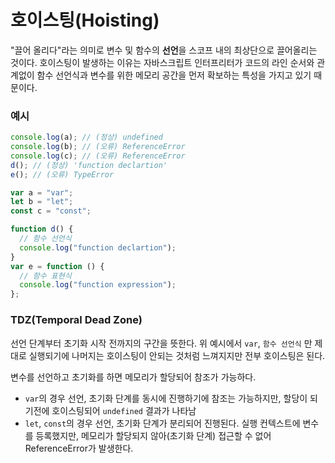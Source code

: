# 호이스팅(Hoisting)

"끌어 올리다"라는 의미로 변수 및 함수의 **선언**을 스코프 내의 최상단으로 끌어올리는 것이다. 호이스팅이 발생하는 이유는 자바스크립트 인터프리터가 코드의 라인 순서와 관계없이 함수 선언식과 변수를 위한 메모리 공간을 먼저 확보하는 특성을 가지고 있기 때문이다.

### 예시

```js
console.log(a); // (정상) undefined
console.log(b); // (오류) ReferenceError
console.log(c); // (오류) ReferenceError
d(); // (정상) 'function declartion'
e(); // (오류) TypeError

var a = "var";
let b = "let";
const c = "const";

function d() {
  // 함수 선언식
  console.log("function declartion");
}
var e = function () {
  // 함수 표현식
  console.log("function expression");
};
```

### TDZ(Temporal Dead Zone)

선언 단계부터 초기화 시작 전까지의 구간을 뜻한다. 위 예시에서 `var`, `함수 선언식` 만 제대로 실행되기에 나머지는 호이스팅이 안되는 것처럼 느껴지지만 전부 호이스팅은 된다.

변수를 선언하고 초기화를 하면 메모리가 할당되어 참조가 가능하다.

- `var`의 경우 선언, 초기화 단계를 동시에 진행하기에 참조는 가능하지만, 할당이 되기전에 호이스팅되어 `undefined` 결과가 나타남
- `let`, `const`의 경우 선언, 초기화 단계가 분리되어 진행된다. 실행 컨텍스트에 변수를 등록했지만, 메모리가 할당되지 않아(초기화 단계) 접근할 수 없어 ReferenceError가 발생한다.

